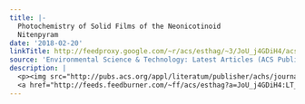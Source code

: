 ```yaml
---
title: |-
  Photochemistry of Solid Films of the Neonicotinoid
  Nitenpyram
date: '2018-02-20'
linkTitle: http://feedproxy.google.com/~r/acs/esthag/~3/JoU_j4GDiH4/acs.est.7b06011
source: 'Environmental Science & Technology: Latest Articles (ACS Publications)'
description: |
  <p><img src="http://pubs.acs.org/appl/literatum/publisher/achs/journals/content/esthag/0/esthag.ahead-of-print/acs.est.7b06011/20180220/images/medium/es-2017-06011s_0006.gif" alt="TOC Graphic"/></p><div><cite>Environmental Science & Technology</cite></div><div>DOI: 10.1021/acs.est.7b06011</div><div class="feedflare">
  <a href="http://feeds.feedburner.com/~ff/acs/esthag?a=JoU_j4GDiH4:LT_l96NfXJQ:yIl2AUoC8zA"><img src="http://feeds.feedburner.com/~ff/acs/esthag?d=yIl2AUoC8zA" border="0"></img></a>
---
```

